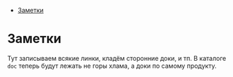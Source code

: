   - [Заметки](#user-content-заметки)

# Заметки

Тут записываем всякие линки, кладём сторонние доки, и тп.
В каталоге `doc` теперь будут лежать не горы хлама, а доки по самому продукту.
